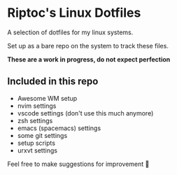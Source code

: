 # Riptoc's Linux Dotfiles

A selection of dotfiles for my linux systems.

Set up as a bare repo on the system to track these files.

**These are a work in progress, do not expect perfection**

## Included in this repo
+ Awesome WM setup
+ nvim settings
+ vscode settings (don't use this much anymore)
+ zsh settings
+ emacs (spacemacs) settings
+ some git settings
+ setup scripts
+ urxvt settings

Feel free to make suggestions for improvement 🙂
